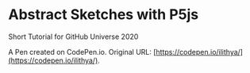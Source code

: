 # Abstract Sketches with P5js

Short Tutorial for GitHub Universe 2020

A Pen created on CodePen.io. Original URL: [https://codepen.io/ilithya/](https://codepen.io/ilithya/).